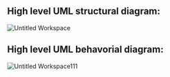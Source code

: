 ## High level UML structural diagram:
![Untitled Workspace](https://user-images.githubusercontent.com/61946877/133637570-b41d190d-4c32-48f2-816d-9ee4d06d659c.png)

## High level UML behavorial diagram:
![Untitled Workspace111](https://user-images.githubusercontent.com/61946877/133638848-7b26384c-0fa7-4e8c-82e9-1639d58951bf.png)

